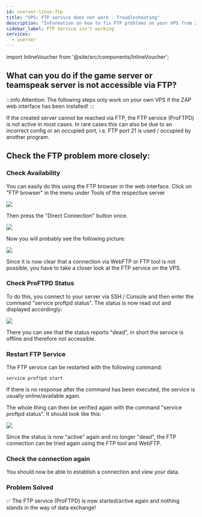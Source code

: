 ```yaml
---
id: vserver-linux-ftp
title: "VPS: FTP service does not work - Troubleshooting"
description: "Information on how to fix FTP problems on your VPS from ZAP-Hosting"
sidebar_label: FTP Service isn't working
services:
  - vserver
---
```


import InlineVoucher from '@site/src/components/InlineVoucher';

<InlineVoucher />

## What can you do if the game server or teamspeak server is not accessible via FTP?

:::info
Attention: The following steps only work on your own VPS if the ZAP web interface has been installed!
:::

If the created server cannot be reached via FTP, the FTP service (ProFTPD) is not active in most cases. In rare cases this can also be due to an incorrect config or an occupied port, i.e. FTP port 21 is used / occupied by another program.

## Check the FTP problem more closely:

### Check Availability
You can easily do this using the FTP browser in the web interface. Click on "FTP browser" in the menu under Tools of the respective server

![](https://screensaver01.zap-hosting.com/index.php/s/GiqyC6G5cLsbSqp/preview)

Then press the "Direct Connection" button once. 

![](https://screensaver01.zap-hosting.com/index.php/s/ZSbrF5raYzdMgzZ/preview)

Now you will probably see the following picture:

![](https://screensaver01.zap-hosting.com/index.php/s/GtcCWfqadKGJoY7/preview)

Since it is now clear that a connection via WebFTP or FTP tool is not possible, you have to take a closer look at the FTP service on the VPS.

### Check ProFTPD Status

To do this, you connect to your server via SSH / Console and then enter the command "service proftpd status". The status is now read out and displayed accordingly:

![](https://screensaver01.zap-hosting.com/index.php/s/TWqySPM3D5RmgYL/preview)


There you can see that the status reports "dead", in short the service is offline and therefore not accessible.


### Restart FTP Service
The FTP service can be restarted with the following command:

```
service proftpd start
```

If there is no response after the command has been executed, the service is usually online/available again.

The whole thing can then be verified again with the command "service proftpd status". It should look like this:

![](https://screensaver01.zap-hosting.com/index.php/s/iYxKMLJ2QfgzBKD/preview)

Since the status is now "active" again and no longer "dead", the FTP connection can be tried again using the FTP tool and WebFTP.

### Check the connection again
You should now be able to establish a connection and view your data.

### Problem Solved
✅ The FTP service (ProFTPD) is now started/active again and nothing stands in the way of data exchange!

<InlineVoucher />
